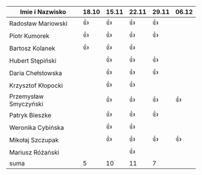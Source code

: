 Imie i Nazwisko  | 18.10 | 15.11 |22.11| 29.11 | 06.12 | 
---------------- | ----- | ----- |-----| ----- | ----- |
Radosław Mariowski | :+1: | :+1: |:+1:| :+1:| |
Piotr Kumorek	 | :+1:	| :+1: | :+1: | :+1: |  |
Bartosz Kolanek	 | :+1:	| :+1: |:+1:| | |
Hubert Stępiński |      |:+1:| :+1:|:+1:| | 
Daria Chełstowska |        | :+1: |:+1:| :+1: | |
Krzysztof Kłopocki |      | :+1: | :+1: | | |
Przemysław Smyczyński |      | :+1: |:+1:| :+1: | :+1: |
Patryk Bieszke |     | :+1: | :+1: | :+1: | |
Weronika Cybińska |     | :+1: | :+1: | | |
Mikołaj Szczupak  |     | :+1: | :+1: | :+1: | :+1: |
Mariusz Różański |     |      | :+1: |  | |
suma             | 5   | 10 | 11 | 7 |  |

